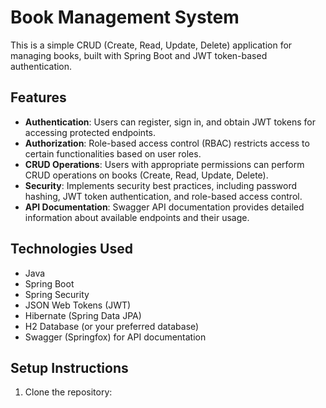 # Book Management System

This is a simple CRUD (Create, Read, Update, Delete) application for managing books, built with Spring Boot and JWT token-based authentication.

## Features

- **Authentication**: Users can register, sign in, and obtain JWT tokens for accessing protected endpoints.
- **Authorization**: Role-based access control (RBAC) restricts access to certain functionalities based on user roles.
- **CRUD Operations**: Users with appropriate permissions can perform CRUD operations on books (Create, Read, Update, Delete).
- **Security**: Implements security best practices, including password hashing, JWT token authentication, and role-based access control.
- **API Documentation**: Swagger API documentation provides detailed information about available endpoints and their usage.

## Technologies Used

- Java
- Spring Boot
- Spring Security
- JSON Web Tokens (JWT)
- Hibernate (Spring Data JPA)
- H2 Database (or your preferred database)
- Swagger (Springfox) for API documentation

## Setup Instructions

1. Clone the repository:

